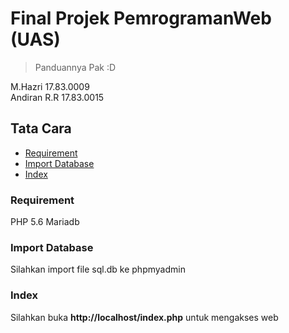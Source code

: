 # Final Projek PemrogramanWeb (UAS)
> Panduannya Pak :D

M.Hazri   17.83.0009  
Andiran R.R 17.83.0015


## Tata Cara
 * [Requirement](#Requirement)
 * [Import Database](#Import-Database)
 * [Index](#labs)
 
### Requirement
PHP 5.6
Mariadb

### Import Database
Silahkan import file sql.db ke phpmyadmin

### Index
Silahkan buka **http://localhost/index.php** untuk mengakses web
